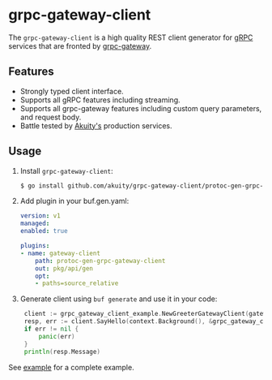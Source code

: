 # grpc-gateway-client

The `grpc-gateway-client` is a high quality REST client generator for [gRPC](https://grpc.io/) services that are fronted by [grpc-gateway](https://github.com/grpc-ecosystem/grpc-gateway).

## Features

- Strongly typed client interface.
- Supports all gRPC features including streaming.
- Supports all grpc-gateway features including custom query parameters, and request body.
- Battle tested by [Akuity's](https://akuity.io/) production services.


## Usage

1. Install `grpc-gateway-client`:

    ```bash
    $ go install github.com/akuity/grpc-gateway-client/protoc-gen-grpc-gateway-client@latest
    ```
1. Add plugin in your buf.gen.yaml:

    ```yaml
    version: v1
    managed:
    enabled: true

    plugins:
    - name: gateway-client
        path: protoc-gen-grpc-gateway-client
        out: pkg/api/gen
        opt:
        - paths=source_relative
    ```
1. Generate client using `buf generate` and use it in your code:

   ```go
    client := grpc_gateway_client_example.NewGreeterGatewayClient(gateway.NewClient(baseURL))
    resp, err := client.SayHello(context.Background(), &grpc_gateway_client_example.HelloRequest{Name: "World"})
    if err != nil {
        panic(err)
    }
    println(resp.Message)
    ```

See [example](./example/README.md) for a complete example.